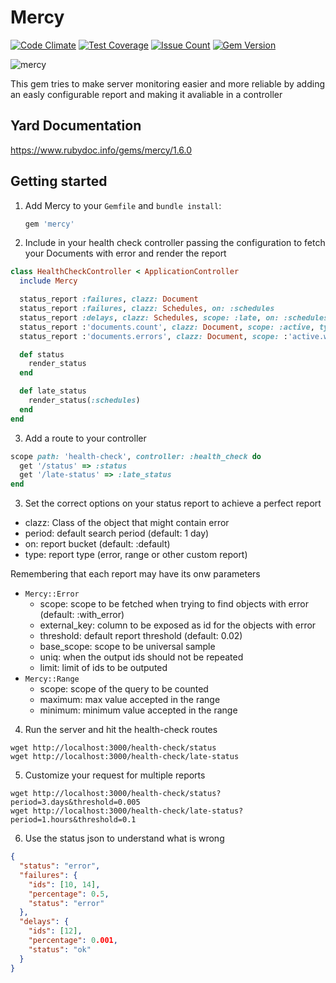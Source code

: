 Mercy
==========

[![Code Climate](https://codeclimate.com/github/darthjee/mercy/badges/gpa.svg)](https://codeclimate.com/github/darthjee/mercy)
[![Test Coverage](https://codeclimate.com/github/darthjee/mercy/badges/coverage.svg)](https://codeclimate.com/github/darthjee/mercy/coverage)
[![Issue Count](https://codeclimate.com/github/darthjee/mercy/badges/issue_count.svg)](https://codeclimate.com/github/darthjee/mercy)
[![Gem Version](https://badge.fury.io/rb/mercy.svg)](https://badge.fury.io/rb/mercy)

![mercy](https://raw.githubusercontent.com/darthjee/mercy/master/mercy.jpg)

This gem tries to make server monitoring easier and more reliable by adding an easly configurable
report and making it avaliable in a controller

Yard Documentation
-------------------
https://www.rubydoc.info/gems/mercy/1.6.0

Getting started
---------------
1. Add Mercy to your `Gemfile` and `bundle install`:

    ```ruby
    gem 'mercy'
    ```


2. Include in your health check controller passing the configuration to fetch your Documents
with error and render the report

  ```ruby
  class HealthCheckController < ApplicationController
    include Mercy

    status_report :failures, clazz: Document
    status_report :failures, clazz: Schedules, on: :schedules
    status_report :delays, clazz: Schedules, scope: :late, on: :schedules
    status_report :'documents.count', clazz: Document, scope: :active, type: Mercy::Range, minimum: 100
    status_report :'documents.errors', clazz: Document, scope: :'active.with_error', type: :range, maximum: 1000

    def status
      render_status
    end

    def late_status
      render_status(:schedules)
    end
  end
  ```

3. Add a route to your controller

  ```ruby
  scope path: 'health-check', controller: :health_check do
    get '/status' => :status
    get '/late-status' => :late_status
  end
  ```

3. Set the correct options on your status report to achieve a perfect report
 - clazz: Class of the object that might contain error
 - period: default search period (default: 1 day)
 - on: report bucket (default: :default)
 - type: report type (error, range or other custom report)
 
  Remembering that each report may have its onw parameters

 - ```Mercy::Error```
   - scope: scope to be fetched when trying to find objects with error (default: :with_error)
   - external_key: column to be exposed as id for the objects with error
   - threshold: default report threshold (default: 0.02)
   - base_scope: scope to be universal sample
   - uniq: when the output ids should not be repeated
   - limit: limit of ids to be outputed
 - ```Mercy::Range```
   - scope: scope of the query to be counted
   - maximum: max value accepted in the range
   - minimum: minimum value accepted in the range

4. Run the server and hit the health-check routes

 ```
 wget http://localhost:3000/health-check/status
 wget http://localhost:3000/health-check/late-status
 ```

5. Customize your request for multiple reports
 ```
 wget http://localhost:3000/health-check/status?period=3.days&threshold=0.005
 wget http://localhost:3000/health-check/late-status?period=1.hours&threshold=0.1
 ```

 6. Use the status json to understand what is wrong
 ```json
 {
   "status": "error",
   "failures": {
     "ids": [10, 14],
     "percentage": 0.5,
     "status": "error"
   },
   "delays": {
     "ids": [12],
     "percentage": 0.001,
     "status": "ok"
   }
 }
 ```
